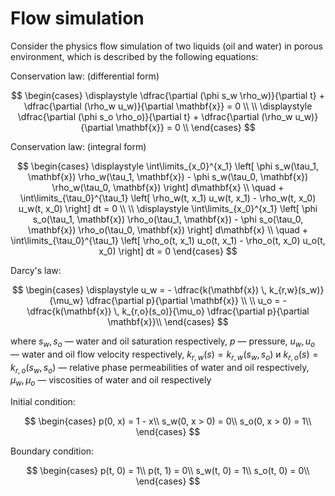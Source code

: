 # Flow simulation

Consider the physics flow simulation of two liquids (oil and water) in porous environment, which is described by the following equations:

Conservation law: (differential form)

$$
\begin{cases}
\displaystyle \dfrac{\partial (\phi s_w \rho_w)}{\partial t} + \dfrac{\partial (\rho_w u_w)}{\partial \mathbf{x}} = 0 \\
\\
\displaystyle \dfrac{\partial (\phi s_o \rho_o)}{\partial t} + \dfrac{\partial (\rho_w u_w)}{\partial \mathbf{x}} = 0 \\
\end{cases}
$$

Conservation law: (integral form)

$$
\begin{cases}
\displaystyle \int\limits_{x_0}^{x_1} \left[ \phi s_w(\tau_1, \mathbf{x}) \rho_w(\tau_1, \mathbf{x}) - \phi s_w(\tau_0, \mathbf{x}) \rho_w(\tau_0, \mathbf{x}) \right] d\mathbf{x} \\
\quad + \int\limits_{\tau_0}^{\tau_1} \left[ \rho_w(t, x_1) u_w(t, x_1) - \rho_w(t, x_0) u_w(t, x_0) \right] dt = 0 \\
\\
\displaystyle \int\limits_{x_0}^{x_1} \left[ \phi s_o(\tau_1, \mathbf{x}) \rho_o(\tau_1, \mathbf{x}) - \phi s_o(\tau_0, \mathbf{x}) \rho_o(\tau_0, \mathbf{x}) \right] d\mathbf{x} \\
\quad + \int\limits_{\tau_0}^{\tau_1} \left[ \rho_o(t, x_1) u_o(t, x_1) - \rho_o(t, x_0) u_o(t, x_0) \right] dt = 0
\end{cases}
$$

Darcy's law:

$$
\begin{cases}
\displaystyle u_w = - \dfrac{k(\mathbf{x}) \, k_{r,w}(s_w)}{\mu_w} \dfrac{\partial p}{\partial \mathbf{x}} \\
\\
u_o = - \dfrac{k(\mathbf{x}) \, k_{r,o}(s_o)}{\mu_o} \dfrac{\partial p}{\partial \mathbf{x}}\\
\end{cases}
$$


where $s_w, s_o$ — water and oil saturation respectively, $p$ — pressure,
$u_w, u_o$ — water and oil flow velocity respectively,
$k_{r, w}(s) = k_{r, w}(s_w, s_o)$ и $k_{r, o}(s) = k_{r, o}(s_w, s_o)$ — relative phase permeabilities of water and oil respectively,
$\mu_w, \mu_o$ — viscosities of water and oil respectively

Initial condition:

$$
\begin{cases}
p(0, x) = 1 - x\\
s_w(0, x > 0) = 0\\
s_o(0, x > 0) = 1\\
\end{cases}
$$

Boundary condition:

$$
\begin{cases}
p(t, 0) = 1\\
p(t, 1) = 0\\
s_w(t, 0) = 1\\
s_o(t, 0) = 0\\
\end{cases}
$$
